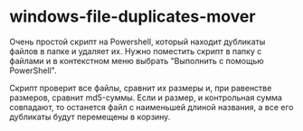 # windows-file-duplicates-mover

Очень простой скрипт на Powershell, который находит дубликаты файлов в папке и удаляет их.
Нужно поместить скрипт в папку с файлами и в контекстном меню выбрать "Выполнить с помощью PowerShell".

Скрипт проверит все файлы, сравнит их размеры и, при равенстве размеров, сравнит md5-суммы. Если и размер, и контрольная сумма совпадают, то останется файл с наименьшей длиной названия, а все его дубликаты будут перемещены в корзину.

